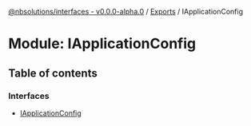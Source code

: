 [@nbsolutions/interfaces - v0.0.0-alpha.0](../README.md) / [Exports](../modules.md) / IApplicationConfig

# Module: IApplicationConfig

## Table of contents

### Interfaces

- [IApplicationConfig](../interfaces/IApplicationConfig.IApplicationConfig-1.md)
